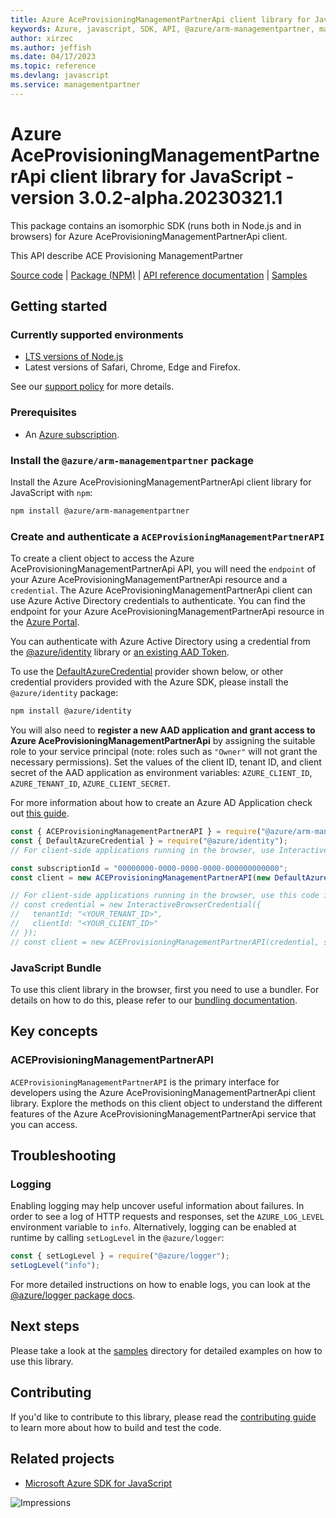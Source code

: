 ```yaml
---
title: Azure AceProvisioningManagementPartnerApi client library for JavaScript
keywords: Azure, javascript, SDK, API, @azure/arm-managementpartner, managementpartner
author: xirzec
ms.author: jeffish
ms.date: 04/17/2023
ms.topic: reference
ms.devlang: javascript
ms.service: managementpartner
---
```

# Azure AceProvisioningManagementPartnerApi client library for JavaScript - version 3.0.2-alpha.20230321.1 


This package contains an isomorphic SDK (runs both in Node.js and in browsers) for Azure AceProvisioningManagementPartnerApi client.

This API describe ACE Provisioning ManagementPartner

[Source code](https://github.com/Azure/azure-sdk-for-js/tree/main/sdk/managementpartner/arm-managementpartner) |
[Package (NPM)](https://www.npmjs.com/package/@azure/arm-managementpartner) |
[API reference documentation](/javascript/api/@azure/arm-managementpartner) |
[Samples](https://github.com/Azure-Samples/azure-samples-js-management)

## Getting started

### Currently supported environments

- [LTS versions of Node.js](https://github.com/nodejs/release#release-schedule)
- Latest versions of Safari, Chrome, Edge and Firefox.

See our [support policy](https://github.com/Azure/azure-sdk-for-js/blob/main/SUPPORT.md) for more details.

### Prerequisites

- An [Azure subscription][azure_sub].

### Install the `@azure/arm-managementpartner` package

Install the Azure AceProvisioningManagementPartnerApi client library for JavaScript with `npm`:

```bash
npm install @azure/arm-managementpartner
```

### Create and authenticate a `ACEProvisioningManagementPartnerAPI`

To create a client object to access the Azure AceProvisioningManagementPartnerApi API, you will need the `endpoint` of your Azure AceProvisioningManagementPartnerApi resource and a `credential`. The Azure AceProvisioningManagementPartnerApi client can use Azure Active Directory credentials to authenticate.
You can find the endpoint for your Azure AceProvisioningManagementPartnerApi resource in the [Azure Portal][azure_portal].

You can authenticate with Azure Active Directory using a credential from the [@azure/identity][azure_identity] library or [an existing AAD Token](https://github.com/Azure/azure-sdk-for-js/blob/master/sdk/identity/identity/samples/AzureIdentityExamples.md#authenticating-with-a-pre-fetched-access-token).

To use the [DefaultAzureCredential][defaultazurecredential] provider shown below, or other credential providers provided with the Azure SDK, please install the `@azure/identity` package:

```bash
npm install @azure/identity
```

You will also need to **register a new AAD application and grant access to Azure AceProvisioningManagementPartnerApi** by assigning the suitable role to your service principal (note: roles such as `"Owner"` will not grant the necessary permissions).
Set the values of the client ID, tenant ID, and client secret of the AAD application as environment variables: `AZURE_CLIENT_ID`, `AZURE_TENANT_ID`, `AZURE_CLIENT_SECRET`.

For more information about how to create an Azure AD Application check out [this guide](/azure/active-directory/develop/howto-create-service-principal-portal).

```javascript
const { ACEProvisioningManagementPartnerAPI } = require("@azure/arm-managementpartner");
const { DefaultAzureCredential } = require("@azure/identity");
// For client-side applications running in the browser, use InteractiveBrowserCredential instead of DefaultAzureCredential. See https://aka.ms/azsdk/js/identity/examples for more details.

const subscriptionId = "00000000-0000-0000-0000-000000000000";
const client = new ACEProvisioningManagementPartnerAPI(new DefaultAzureCredential(), subscriptionId);

// For client-side applications running in the browser, use this code instead:
// const credential = new InteractiveBrowserCredential({
//   tenantId: "<YOUR_TENANT_ID>",
//   clientId: "<YOUR_CLIENT_ID>"
// });
// const client = new ACEProvisioningManagementPartnerAPI(credential, subscriptionId);
```


### JavaScript Bundle
To use this client library in the browser, first you need to use a bundler. For details on how to do this, please refer to our [bundling documentation](https://aka.ms/AzureSDKBundling).

## Key concepts

### ACEProvisioningManagementPartnerAPI

`ACEProvisioningManagementPartnerAPI` is the primary interface for developers using the Azure AceProvisioningManagementPartnerApi client library. Explore the methods on this client object to understand the different features of the Azure AceProvisioningManagementPartnerApi service that you can access.

## Troubleshooting

### Logging

Enabling logging may help uncover useful information about failures. In order to see a log of HTTP requests and responses, set the `AZURE_LOG_LEVEL` environment variable to `info`. Alternatively, logging can be enabled at runtime by calling `setLogLevel` in the `@azure/logger`:

```javascript
const { setLogLevel } = require("@azure/logger");
setLogLevel("info");
```

For more detailed instructions on how to enable logs, you can look at the [@azure/logger package docs](https://github.com/Azure/azure-sdk-for-js/tree/main/sdk/core/logger).

## Next steps

Please take a look at the [samples](https://github.com/Azure-Samples/azure-samples-js-management) directory for detailed examples on how to use this library.

## Contributing

If you'd like to contribute to this library, please read the [contributing guide](https://github.com/Azure/azure-sdk-for-js/blob/main/CONTRIBUTING.md) to learn more about how to build and test the code.

## Related projects

- [Microsoft Azure SDK for JavaScript](https://github.com/Azure/azure-sdk-for-js)

![Impressions](https://azure-sdk-impressions.azurewebsites.net/api/impressions/azure-sdk-for-js%2Fsdk%2Fmanagementpartner%2Farm-managementpartner%2FREADME.png)

[azure_cli]: /cli/azure
[azure_sub]: https://azure.microsoft.com/free/
[azure_sub]: https://azure.microsoft.com/free/
[azure_portal]: https://portal.azure.com
[azure_identity]: https://github.com/Azure/azure-sdk-for-js/tree/main/sdk/identity/identity
[defaultazurecredential]: https://github.com/Azure/azure-sdk-for-js/tree/main/sdk/identity/identity#defaultazurecredential

